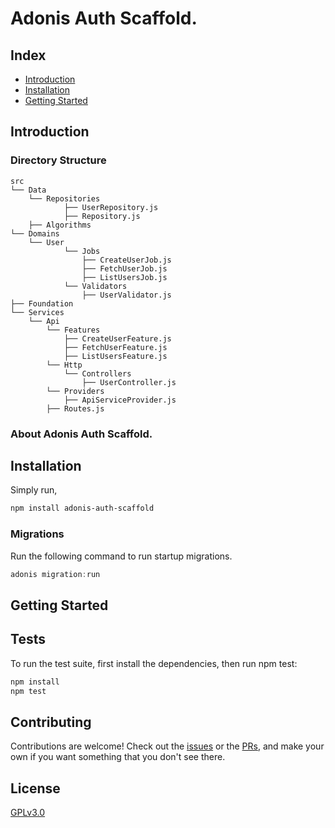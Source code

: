 # Adonis Auth Scaffold.

## Index

- [Introduction](#introduction)
- [Installation](#installation)
- [Getting Started](#getting-started)

## Introduction

### Directory Structure

```
src
└── Data
    └── Repositories
            ├── UserRepository.js
            ├── Repository.js
    ├── Algorithms
└── Domains
    └── User
            └── Jobs
                ├── CreateUserJob.js
                ├── FetchUserJob.js
                ├── ListUsersJob.js
            └── Validators
                ├── UserValidator.js
├── Foundation
└── Services
    └── Api
        └── Features
            ├── CreateUserFeature.js
            ├── FetchUserFeature.js
            ├── ListUsersFeature.js
        └── Http
            └── Controllers
                ├── UserController.js
        └── Providers
            ├── ApiServiceProvider.js
        ├── Routes.js
```

### About Adonis Auth Scaffold.

## Installation

Simply run,

```bash
npm install adonis-auth-scaffold
```

### Migrations

Run the following command to run startup migrations.

```js
adonis migration:run
```

## Getting Started

## Tests

To run the test suite, first install the dependencies, then run npm test:

```bash
npm install
npm test
```

## Contributing

Contributions are welcome! Check out the [issues](https://github.com/creatrixity/adonis-auth-scaffold/issues) or the [PRs](https://github.com/creatrixity/adonis-auth-scaffold/pull-requests), and make your own if you want something that you don't see there.

## License

[GPLv3.0](https://github.com/creatrixity/adonis-auth-scaffold)
